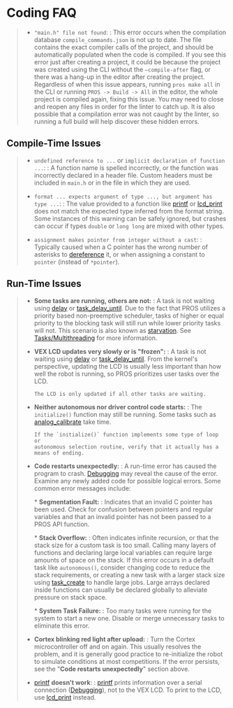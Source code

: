 Coding FAQ
==========

> -   `"main.h" file not found`:
>     :   This error occurs when the compilation database
>         `compile_commands.json` is not up to date. The file contains
>         the exact compiler calls of the project, and should be
>         automatically populated when the code is compiled. If you see
>         this error just after creating a project, it could be because
>         the project was created using the CLI without the
>         `–compile-after` flag, or there was a hang-up in the editor
>         after creating the project. Regardless of when this issue
>         appears, running `pros make all` in the CLI or running
>         `PROS -> Build -> All` in the editor, the whole project is
>         compiled again, fixing this issue. You may need to close and
>         reopen any files in order for the linter to catch up. It is
>         also possible that a compilation error was not caught by the
>         linter, so running a full build will help discover these
>         hidden errors.
>
Compile-Time Issues
-------------------

> -   `undefined reference to ...` or `implicit declaration of function ...`:
>     :   A function name is spelled incorrectly, or the function was
>         incorrectly declared in a header file. Custom headers must be
>         included in `main.h` or in the file in which they are used.
>
> -   `format ... expects argument of type ..., but argument has type ...`:
>     :   The value provided to a function like
>         [printf](http://www.cplusplus.com/reference/cstdio/printf/) or
>         [lcd\_print](../../api/c/llemu.html#lcd-print) does not match
>         the expected type inferred from the format string. Some
>         instances of this warning can be safely ignored, but crashes
>         can occur if types `double` or `long long` are mixed with
>         other types.
>
> -   `assignment makes pointer from integer without a cast`:
>     :   Typically caused when a C pointer has the wrong number of
>         asterisks to
>         [dereference](http://stackoverflow.com/a/4955297/3681958) it,
>         or when assigning a constant to `pointer` (instead of
>         `*pointer`).
>
Run-Time Issues
---------------

> -   **Some tasks are running, others are not:**
>     :   A task is not waiting using
>         [delay](../../api/c/rtos.html#delay) or
>         [task\_delay\_until](../../api/c/rtos.html#task-delay-until).
>         Due to the fact that PROS utilizes a priority based
>         non-preemptive scheduler, tasks of higher or equal priority to
>         the blocking task will still run while lower priority tasks
>         will not. This scenario is also known as
>         [starvation](https://en.wikipedia.org/wiki/Starvation_(computer_science)).
>         See [Tasks/Multithreading](/tutorials/topical/multitasking)
>         for more information.
>
> -   **VEX LCD updates very slowly or is "frozen":**
>     :   A task is not waiting using
>         [delay](../../api/c/rtos.html#delay) or
>         [task\_delay\_until](../../api/c/rtos.html#task-delay-until).
>         From the kernel's perspective, updating the LCD is usually
>         less important than how well the robot is running, so PROS
>         prioritizes user tasks over the LCD.
>
>         The LCD is only updated if all other tasks are waiting.
>
> -   **Neither autonomous nor driver control code starts:**
>     :   The `initialize()` function may still be running. Some tasks
>         such as
>         [analog\_calibrate](../../api/c/adi.html#analog-calibrate)
>         take time.
>
>         If the `initialize()` function implements some type of loop or
>         autonomous selection routine, verify that it actually has a
>         means of ending.
>
> -   **Code restarts unexpectedly:**
>     :   A run-time error has caused the program to crash.
>         [Debugging](./debugging) may reveal the cause of the error.
>         Examine any newly added code for possible logical errors. Some
>         common error messages include:
>
>     \* **Segmentation Fault:**
>     :   Indicates that an invalid C pointer has been used. Check for
>         confusion between pointers and regular variables and that an
>         invalid pointer has not been passed to a PROS API function.
>
>     \* **Stack Overflow:**
>     :   Often indicates infinite recursion, or that the stack size for
>         a custom task is too small. Calling many layers of functions
>         and declaring large local variables can require large amounts
>         of space on the stack. If this error occurs in a default task
>         like `autonomous()`, consider changing code to reduce the
>         stack requirements, or creating a new task with a larger stack
>         size using [task\_create](../../api/c/rtos.html#task_create)
>         to handle large jobs. Large arrays declared inside functions
>         can usually be declared globally to alleviate pressure on
>         stack space.
>
>     \* **System Task Failure:**
>     :   Too many tasks were running for the system to start a new one.
>         Disable or merge unnecessary tasks to eliminate this error.
>
> -   **Cortex blinking red light after upload:**
>     :   Turn the Cortex microcontroller off and on again. This usually
>         resolves the problem, and it is generally good practice to
>         re-initialize the robot to simulate conditions at most
>         competitions. If the error persists, see the "**Code restarts
>         unexpectedly**" section above.
>
> -   [printf](printf_) **doesn't work**:
>     :   [printf](http://www.cplusplus.com/reference/cstdio/printf/)
>         prints information over a serial connection
>         ([Debugging](../tutorials/general/debugging)), not to the VEX
>         LCD. To print to the LCD, use
>         [lcd\_print](../../api/c/llemu.html#lcd-print) instead.
>

